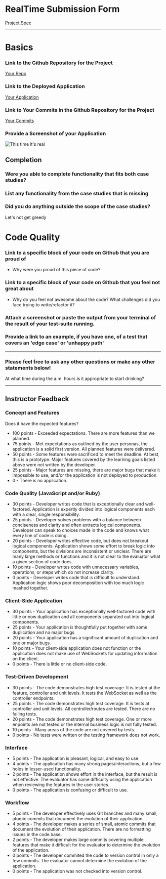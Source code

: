 # RealTime Submission Form
[Project Spec](https://github.com/turingschool/curriculum/blob/master/source/projects/real_time.markdown)

------

# Basics

### Link to the Github Repository for the Project
[Your Repo](https://github.com/dastinnette/real-time)

### Link to the Deployed Application
[Your Application](http://just-like-your-opinion-man.herokuapp.com/)

### Link to Your Commits in the Github Repository for the Project
[Your Commits](https://github.com/dastinnette/real-time/commits/master)

### Provide a Screenshot of your Application
![This time it's real](http://i.imgur.com/WN3rrP8.png?1)

## Completion

### Were you able to complete functionality that fits both case studies?

### List any functionality from the case studies that is missing

### Did you do anything outside the scope of the case studies?

Let's not get greedy

# Code Quality

### Link to a specific block of your code on Github that you are proud of
* Why were you proud of this piece of code?

### Link to a specific block of your code on Github that you feel not great about
* Why do you feel not awesome about the code? What challenges did you face trying to write/refactor it?

### Attach a screenshot or paste the output from your terminal of the result of your test-suite running.

### Provide a link to an example, if you have one, of a test that covers an 'edge case' or 'unhappy path'

-----

### Please feel free to ask any other questions or make any other statements below!

At what time during the a.m. hours is it appropriate to start drinking?

-----

## Instructor Feedback

### Concept and Features

Does it have the expected features?

* 100 points - Exceeded expectations. There are more features than we planned.
* 75 points - Met expectations as outlined by the user personas, the application is a solid first version. All planned features were delivered.
* 50 points - Some features were sacrificed to meet the deadline. At best, this is a prototype. Major features covered by the learning goals listed above were not written by the developer.
* 25 points - Major features are missing, there are major bugs that make it impossible to use, and/or the application is not deployed to production.
* 0 - There is no application.

### Code Quality (JavaScript and/or Ruby)

* 30 points - Developer writes code that is exceptionally clear and well-factored. Application is expertly divided into logical components each with a clear, single responsibility.
* 25 points - Developer solves problems with a balance between conciseness and clarity and often extracts logical components. Developer can speak to choices made in the code and knows what every line of code is doing.
* 20 points - Developer writes effective code, but does not breakout logical components. Application shows some effort to break logic into components, but the divisions are inconsistent or unclear. There are many large methods or functions and it is not clear to the evaluator what a given section of code does.
* 10 points - Developer writes code with unnecessary variables, operations, or steps which do not increase clarity.
* 0 points - Developer writes code that is difficult to understand. Application logic shows poor decomposition with too much logic mashed together.

### Client-Side Application

* 30 points - Your application has exceptionally well-factored code with little or now duplication and all components separated out into logical components.
* 25 points - Your application is thoughtfully put together with some duplication and no major bugs.
* 20 points - Your application has a significant amount of duplication and one or major bugs.
* 10 points - Your client-side application does not function or the application does not make use of WebSockets for updating information on the client.
* 0 points - There is little or no client-side code.

### Test-Driven Development

* 30 points - The code demonstrates high test coverage. It is tested at the feature, controller and unit levels. It tests the WebSocket as well as the controller endpoints.
* 25 points - The code demonstrates high test coverage. It is tests at controller and unit levels. All controller/routes are tested. There are no failing tests.
* 20 points - The code demonstrates high test coverage. One or more enpoints are not tested or the internal business logic is not fully tested.
* 10 points - Many areas of the code are not covered by tests.
* 0 points - No tests were written or the testing framework does not work.

### Interface

* 5 points - The application is pleasant, logical, and easy to use
* 4 points - The application has many strong pages/interactions, but a few holes in lesser-used functionality.
* 2 points - The application shows effort in the interface, but the result is not effective. The evaluator has some difficulty using the application when reviewing the features in the user stories.
* 0 points - The application is confusing or difficult to use.

### Workflow

* 5 points - The developer effectively uses Git branches and many small, atomic commits that document the evolution of their application.
* 4 points - The developer makes a series of small, atomic commits that document the evolution of their application. There are no formatting issues in the code base.
* 2 points - The developer makes large commits covering multiple features that make it difficult for the evaluator to determine the evolution of the application.
* 0 points - The developer commited the code to version control in only a few commits. The evaluator cannot determine the evolution of the application.
* 0 points - The application was not checked into version control.
